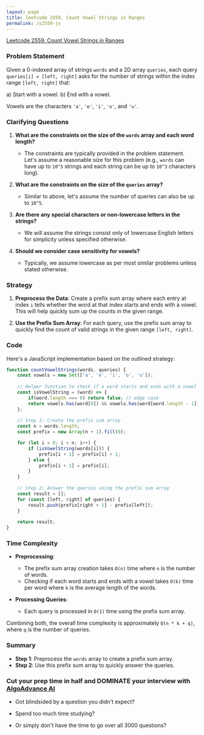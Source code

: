 ```yaml
---
layout: page
title: leetcode 2559. Count Vowel Strings in Ranges
permalink: /s2559-js
---
```

[Leetcode 2559. Count Vowel Strings in Ranges](https://algoadvance.github.io/algoadvance/l2559)
### Problem Statement

Given a 0-indexed array of strings `words` and a 2D array `queries`, each query `queries[i] = [left, right]` asks for the number of strings within the index range `[left, right]` that:

a) Start with a vowel.
b) End with a vowel.

Vowels are the characters `'a'`, `'e'`, `'i'`, `'o'`, and `'u'`.

### Clarifying Questions
1. **What are the constraints on the size of the `words` array and each word length?**
   - The constraints are typically provided in the problem statement. Let's assume a reasonable size for this problem (e.g., `words` can have up to `10^5` strings and each string can be up to `10^3` characters long).

2. **What are the constraints on the size of the `queries` array?**
   - Similar to above, let's assume the number of queries can also be up to `10^5`.

3. **Are there any special characters or non-lowercase letters in the strings?**
   - We will assume the strings consist only of lowercase English letters for simplicity unless specified otherwise.

4. **Should we consider case sensitivity for vowels?**
   - Typically, we assume lowercase as per most similar problems unless stated otherwise.

### Strategy
1. **Preprocess the Data**: Create a prefix sum array where each entry at index `i` tells whether the word at that index starts and ends with a vowel. This will help quickly sum up the counts in the given range.

2. **Use the Prefix Sum Array**: For each query, use the prefix sum array to quickly find the count of valid strings in the given range `[left, right]`.

### Code

Here's a JavaScript implementation based on the outlined strategy:

```javascript
function countVowelStrings(words, queries) {
    const vowels = new Set(['a', 'e', 'i', 'o', 'u']);
    
    // Helper function to check if a word starts and ends with a vowel
    const isVowelString = (word) => {
        if(word.length === 0) return false; // edge case
        return vowels.has(word[0]) && vowels.has(word[word.length - 1]);
    };
    
    // Step 1: Create the prefix sum array
    const n = words.length;
    const prefix = new Array(n + 1).fill(0);

    for (let i = 0; i < n; i++) {
        if (isVowelString(words[i])) {
            prefix[i + 1] = prefix[i] + 1;
        } else {
            prefix[i + 1] = prefix[i];
        }
    }
    
    // Step 2: Answer the queries using the prefix sum array
    const result = [];
    for (const [left, right] of queries) {
        result.push(prefix[right + 1] - prefix[left]);
    }
    
    return result;
}
```

### Time Complexity

- **Preprocessing**:
  - The prefix sum array creation takes `O(n)` time where `n` is the number of words.
  - Checking if each word starts and ends with a vowel takes `O(k)` time per word where `k` is the average length of the words.
  
- **Processing Queries**:
  - Each query is processed in `O(1)` time using the prefix sum array.
  
Combining both, the overall time complexity is approximately `O(n * k + q)`, where `q` is the number of queries.

### Summary

- **Step 1**: Preprocess the `words` array to create a prefix sum array.
- **Step 2**: Use this prefix sum array to quickly answer the queries.


### Cut your prep time in half and DOMINATE your interview with [AlgoAdvance AI](https://algoAdvance.com)

- Got blindsided by a question you didn't expect?

- Spend too much time studying?

- Or simply don't have the time to go over all 3000 questions?

